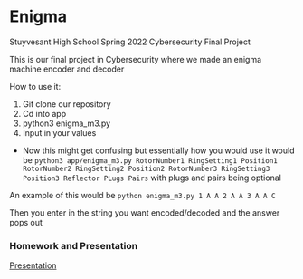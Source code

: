 # Enigma
Stuyvesant High School Spring 2022 Cybersecurity Final Project

This is our final project in Cybersecurity where we made an enigma machine encoder and decoder

How to use it:
1. Git clone our repository
2. Cd into app
3. python3 enigma_m3.py
4. Input in your values
* Now this might get confusing but essentially how you would use it would be 
```python3 app/enigma_m3.py RotorNumber1 RingSetting1 Position1 RotorNumber2 RingSetting2 Position2 RotorNumber3 RingSetting3 Position3 Reflector PLugs Pairs``` with plugs and pairs being optional

An example of this would be ```python enigma_m3.py 1 A A 2 A A 3 A A C```

Then you enter in the string you want encoded/decoded and the answer pops out

### Homework and Presentation
[Presentation](PRESENTATION.md)
